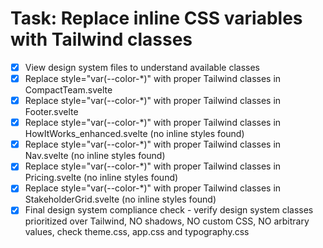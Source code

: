 # Task: Replace inline CSS variables with Tailwind classes

- [x] View design system files to understand available classes
- [x] Replace style="var(--color-*)" with proper Tailwind classes in CompactTeam.svelte
- [x] Replace style="var(--color-*)" with proper Tailwind classes in Footer.svelte
- [x] Replace style="var(--color-*)" with proper Tailwind classes in HowItWorks_enhanced.svelte (no inline styles found)
- [x] Replace style="var(--color-*)" with proper Tailwind classes in Nav.svelte (no inline styles found)
- [x] Replace style="var(--color-*)" with proper Tailwind classes in Pricing.svelte (no inline styles found)
- [x] Replace style="var(--color-*)" with proper Tailwind classes in StakeholderGrid.svelte (no inline styles found)
- [x] Final design system compliance check - verify design system classes prioritized over Tailwind, NO shadows, NO custom CSS, NO arbitrary values, check theme.css, app.css and typography.css